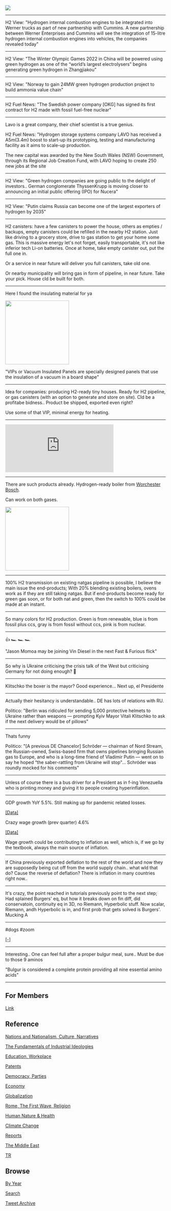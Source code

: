 <img src="https://drive.google.com/uc?export=view&id=1B2wf9R7AMH1d7Vw6e2mucLbIQ5NSjir7"/>

---

H2 View: "Hydrogen internal combustion engines to be integrated into
Werner trucks as part of new partnership with Cummins. A new
partnership between Werner Enterprises and Cummins will see the
integration of 15-litre hydrogen internal combustion engines into
vehicles, the companies revealed today"

---

H2 View: "The Winter Olympic Games 2022 in China will be powered using
green hydrogen as one of the “world’s largest electrolysers” begins
generating green hydrogen in Zhangjiakou"

---

H2 View: "Norway to gain 24MW green hydrogen production project to
build ammonia value chain"

---

H2 Fuel News: "The Swedish power company [OKG] has signed its first
contract for H2 made with fossil fuel-free nuclear"

---

Lavo is a great company, their chief scientist is a true genius. 

H2 Fuel News: "Hydrogen storage systems company LAVO has received a A$5m ($3.4m)
boost to start-up its prototyping, testing and manufacturing facility
as it aims to scale-up production.

The new capital was awarded by the New South Wales (NSW) Government,
through its Regional Job Creation Fund, with LAVO hoping to create 250
new jobs at the site

---

H2 View: "Green hydrogen companies are going public to the delight of
investors.. German conglomerate ThyssenKrupp is moving closer to
announcing an initial public offering (IPO) for Nucera"

---

H2 View: "Putin claims Russia can become one of the largest exporters
of hydrogen by 2035"

---

H2 canisters: have a few canisters to power the house, others as
empties / backups, empty canisters could be refilled in the nearby H2
station. Just like driving to a grocery store, drive to gas station to
get your home some gas. This is massive energy let's not forget,
easily transportable, it's not like inferior tech Li-on
batteries. Once at home, take empty canister out, put the full one in.

Or a service in near future will deliver you full canisters, take old one.

Or nearby municipality will bring gas in form of pipeline, in near
future. Take your pick. House cld be built for both.

---

Here I found the insulating material for ya

<img width="200" src="https://pbs.twimg.com/media/FKLLpbWXIAQh8Xi?format=png&name=small"/>

"VIPs or Vacuum Insulated Panels are specially designed panels that use
the insulation of a vacuum in a board shape"

---

Idea for companies: producing H2-ready tiny houses. Ready for H2
pipeline, or gas canisters (with an option to generate and store on
site). Cld be a profitabe bidness.. Product be shipped, exported even
right?

Use some of that VIP, minimal energy for heating.

---


<iframe width="340" src="https://www.youtube.com/embed/-6gbXBLAdLM" title="YouTube video player" frameborder="0" allow="accelerometer; autoplay; clipboard-write; encrypted-media; gyroscope; picture-in-picture" allowfullscreen></iframe>

---

There are such products already. Hydrogen-ready boiler from
[Worchester Bosch](https://www.worcester-bosch.co.uk/hydrogen).

Can work on both gases.

<img width="200" src="https://pbs.twimg.com/media/FKLTkmOWUAEbCfR?format=jpg&name=small"/>

---

100% H2 transmission on existing natgas pipeline is possible, I
believe the main issue the end-products; With 20% blending existing
boilers, ovens work as if they are still taking natgas. But if
end-products become ready for green gas soon, or for both nat and
green, then the switch to 100% could be made at an instant.

---

So many colors for H2 production. Green is from renewable, blue is
from fossil plus ccs, gray is from fossil without ccs, pink is from
nuclear. 

---

👍 🏎️ 🏎️ 🏎️

"Jason Momoa may be joining Vin Diesel in the next Fast & Furious flick"

---

So why is Ukraine criticising the crisis talk of the West but
criticising Germany for not doing enough? 🤔

---

Klitschko the boxer is the mayor? Good experience... Next up, el
Presidente

---

Actually their hesitancy is understandable.. DE has lots of relations with RU.

Politico: "Berlin was ridiculed for sending 5,000 protective
helmets to Ukraine rather than weapons — prompting Kyiv Mayor Vitali
Klitschko to ask if the next delivery would be of pillows"

---

Thats funny

Politico: "[A previous DE Chancelor] Schröder — chairman of Nord
Stream, the Russian-owned, Swiss-based firm that owns pipelines
bringing Russian gas to Europe, and who is a long-time friend of
Vladimir Putin — went on to say he hoped “the saber-rattling from
Ukraine will stop"... Schröder was roundly mocked for his comments"

---

Unless of course there is a bus driver for a President as in f-ing
Venezuella who is printing money and giving it to people creating
hyperinflation.

---

GDP growth YoY 5.5%. Still making up for pandemic related losses.

[[Data]](2019/05/stats.md#cycle)

Crazy wage growth (prev quarter) 4.6%

[[Data]](2019/05/stats.md#wages)

Wage growth could be contributing to inflation as well, which is, if
we go by the textbook, always the main source of inflation.

---

If China previously exported deflation to the rest of the world and
now they are supposedly being cut off from the world supply
chain.. what wld that do? Cause the reverse of deflation? There is
inflation in many countries right now..

---

It's crazy, the point reached in tutorials previously point to the
next step; Had splained Burgers' eq, but how it breaks down on fin
diff, did conservatoin, continuity eq in 3D, no Riemann, Hyperbolic
stuff. Now scalar, Riemann, andh Hyperbolic is in, and first prob that
gets solved is Burgers'. Mucking A

---

\#dogs \#zoom

[[-]](https://twitter.com/docmilanfar/status/1486927687893487617)

---

Interesting.. One can feel full after a proper bulgur meal,
sure.. Must be due to those 9 aminos

"Bulgur is considered a complete protein providing all nine essential amino acids"

---

## For Members

[Link](https://thirdwave-members.herokuapp.com)

## Reference

[Nations and Nationalism, Culture, Narratives](/2013/02/nations-and-nationalism.md)

[The Fundamentals of Industrial Ideologies](/2011/04/fundamentals-of-industrial-ideologies.md)

[Education, Workplace](2017/09/education-workplace.md)

[Patents](/2018/09/patents.md)

[Democracy, Parties](/2016/11/democracy.md)

[Economy](/2018/05/economy.md)

[Globalization](/2018/09/globalization.md)

[Rome, The First Wave, Religion](/2017/12/rome.md)

[Human Nature & Health](/2020/07/human-nature.md)

[Climate Change](/2018/12/climate.md)

[Reports](/2019/05/reports.md)

[The Middle East](/2019/07/middleeast.md)

[TR](../tr)

## Browse

[By Year](years.md)

[Search](search.html)

[Tweet Archive](/tweets/README.md)


